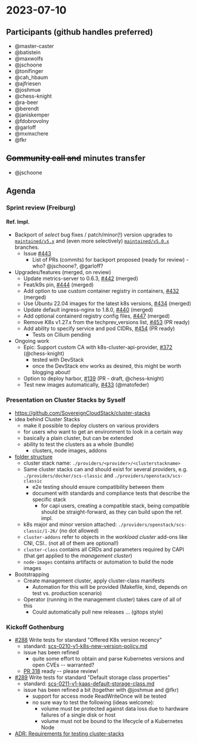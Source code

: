 # 2023-07-10
## Participants (github handles preferred)
* @master-caster
* @batistein
* @maxwolfs
* @jschoone
* @tonifinger
* @cah_hbaum
* @ajfriesen
* @joshmue
* @chess-knight
* @ra-beer
* @berendt
* @janiskemper
* @fdobrovolny
* @garloff
* @mxmxchere
* @fkr

## ~~Community call and~~ minutes transfer
- @jschoone

## Agenda
### Sprint review (Freiburg)
#### Ref. Impl.
- Backport of *select* bug fixes / patch/minor(!) version upgrades to [`maintained/v5.x`](https://github.com/SovereignCloudStack/k8s-cluster-api-provider/tree/maintained/v5.x) and (even more selectively) [`maintained/v5.0.x`](https://github.com/SovereignCloudStack/k8s-cluster-api-provider/tree/maintained/v5.0.x) branches.
    - Issue [#443](https://github.com/SovereignCloudStack/k8s-cluster-api-provider/issues/443) 
        - List of PRs (commits) for backport proposed (ready for review) - who?  @jschoone?, @garloff?
- Upgrades/features (merged, on review)
    - Update metrics-server to 0.6.3, [#442](https://github.com/SovereignCloudStack/k8s-cluster-api-provider/pull/442) (merged)
    - Feat/k9s pin, [#444](https://github.com/SovereignCloudStack/k8s-cluster-api-provider/pull/444)  (merged)
    - Add option to use custom container registry in containers, [#432](https://github.com/SovereignCloudStack/k8s-cluster-api-provider/pull/432) (merged)
    - Use Ubuntu 22.04 images for the latest k8s versions, [#434](https://github.com/SovereignCloudStack/k8s-cluster-api-provider/pull/434) (merged) 
    - Update default ingress-nginx to 1.8.0, [#440](https://github.com/SovereignCloudStack/k8s-cluster-api-provider/pull/440) (merged)
    - Add optional containerd registry config files, [#447](https://github.com/SovereignCloudStack/k8s-cluster-api-provider/pull/447) (merged)
    - Remove K8s v1.27.x from the techprev_versions list, [#453](https://github.com/SovereignCloudStack/k8s-cluster-api-provider/pull/453) (PR ready)
    - Add ability to specify service and pod CIDRs, [#454](https://github.com/SovereignCloudStack/k8s-cluster-api-provider/pull/454) (PR ready)
        - Tests on Cilium pending
- Ongoing work
    - Epic: Support custom CA with k8s-cluster-api-provider, [#372](https://github.com/SovereignCloudStack/k8s-cluster-api-provider/issues/372) (@chess-knight)
        - tested with DevStack
        - once the DevStack env works as desired, this might be worth blogging about!
    - Option to deploy harbor, [#139](https://github.com/SovereignCloudStack/k8s-cluster-api-provider/issues/139)  (PR - draft, @chess-knight)
    - Test new images automatically, [#433](https://github.com/SovereignCloudStack/k8s-cluster-api-provider/pull/433) (@matofeder)

### Presentation on Cluster Stacks by Syself
- https://github.com/SovereignCloudStack/cluster-stacks
- idea behind Cluster Stacks
    - make it possible to deploy clusters on various providers
    - for users who want to get an environment to look in a certain way
    - basically a plain cluster, but can be extended
    - ability to test the clusters as a whole (bundle)
        - clusters, node images, addons
- [folder structure](https://github.com/SovereignCloudStack/cluster-stacks#file_folder-repository-structure)
    - cluster stack name: `./providers/<provider>/<clusterstackname>`
    - Same cluster stacks can and should exist for several providers, e.g. `./providers/docker/scs-classic` and `./providers/openstack/scs-classic`
        - e2e testing should ensure compatibility between them
        - document with standards and compliance tests that describe the specific stack
            - for capi users, creating a compatible stack, being compatible should be straight-forward, as they can build upon the ref. impl. 
    - k8s major and minor version attached: `./providers/openstack/scs-classic/1-26/` (no dot allowed)
    - `cluster-addons` refer to objects in the _workload cluster_ add-ons like CNI, CSI.. (not all of them are optional!)
    - `cluster-class` contains all CRDs and parameters required by CAPI (that get applied to the _management cluster_)
    - `node-images` contains artifacts or automation to build the node images
- Bootstrapping
    - Create management cluster, apply cluster-class manifests
        - Automation for this will be provided (Makefile, kind, depends on test vs. production scenario)
    - Operator (running in the management cluster) takes care of all of this
        - Could automatically pull new releases ... (gitops style)


### Kickoff Gothenburg

- [#288](https://github.com/SovereignCloudStack/standards/issues/288) Write tests for standard "Offered K8s version recency"
    - standard: [scs-0210-v1-k8s-new-version-policy.md](https://github.com/SovereignCloudStack/standards/blob/main/Standards/scs-0210-v1-k8s-new-version-policy.md)
    - issue has been refined
        - quite some effort to obtain and parse Kubernetes versions and open CVEs -- warranted?
    - [PR 318](https://github.com/SovereignCloudStack/standards/pull/318) ready -- please review!
- [#289](https://github.com/SovereignCloudStack/standards/issues/289) Write tests for standard "Default storage class properties"
    - standard: [scs-0211-v1-kaas-default-storage-class.md](https://github.com/SovereignCloudStack/standards/blob/main/Standards/scs-0211-v1-kaas-default-storage-class.md)
    - issue has been refined a bit (together with @joshmue and @fkr)
        - support for access mode ReadWriteOnce will be tested
        - no sure way to test the following (ideas welcome):
            - volume must be protected against data loss due to hardware failures of a single disk or host
            - volume must not be bound to the lifecycle of a Kubernetes Node
- [ADR: Requirements for testing cluster-stacks](https://github.com/SovereignCloudStack/standards/pull/321)
